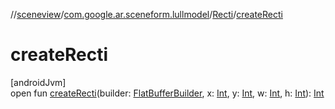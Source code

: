//[sceneview](../../../index.md)/[com.google.ar.sceneform.lullmodel](../index.md)/[Recti](index.md)/[createRecti](create-recti.md)

# createRecti

[androidJvm]\
open fun [createRecti](create-recti.md)(builder: [FlatBufferBuilder](../../com.google.flatbuffers/-flat-buffer-builder/index.md), x: [Int](https://kotlinlang.org/api/latest/jvm/stdlib/kotlin/-int/index.html), y: [Int](https://kotlinlang.org/api/latest/jvm/stdlib/kotlin/-int/index.html), w: [Int](https://kotlinlang.org/api/latest/jvm/stdlib/kotlin/-int/index.html), h: [Int](https://kotlinlang.org/api/latest/jvm/stdlib/kotlin/-int/index.html)): [Int](https://kotlinlang.org/api/latest/jvm/stdlib/kotlin/-int/index.html)
